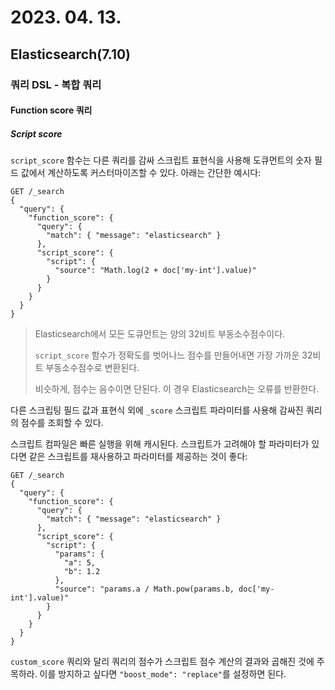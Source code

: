 # 2023. 04. 13.

## Elasticsearch(7.10)

### 쿼리 DSL - 복합 쿼리

#### Function score 쿼리

##### Script score

`script_score` 함수는 다른 쿼리를 감싸 스크립트 표현식을 사용해 도큐먼트의 숫자 필드 값에서 계산하도록 커스터마이즈할 수 있다. 아래는 간단한 예시다:

```http
GET /_search
{
  "query": {
    "function_score": {
      "query": {
        "match": { "message": "elasticsearch" }
      },
      "script_score": {
        "script": {
          "source": "Math.log(2 + doc['my-int'].value)"
        }
      }
    }
  }
}
```

> Elasticsearch에서 모든 도큐먼트는 양의 32비트 부동소수점수이다.
>
> `script_score` 함수가 정확도를 벗어나느 점수를 만들어내면 가장 가까운 32비트 부동소수점수로 변환된다.
>
> 비슷하게, 점수는 음수이면 단된다. 이 경우 Elasticsearch는 오류를 반환한다.

다른 스크립팅 필드 값과 표현식 외에 `_score` 스크립트 파라미터를 사용해 감싸진 쿼리의 점수를 조회할 수 있다.

스크립트 컴파일은 빠른 실행을 위해 캐시된다. 스크립트가 고려해야 할 파라미터가 있다면 같은 스크립트를 재사용하고 파라미터를 제공하는 것이 좋다:

```http
GET /_search
{
  "query": {
    "function_score": {
      "query": {
        "match": { "message": "elasticsearch" }
      },
      "script_score": {
        "script": {
          "params": {
            "a": 5,
            "b": 1.2
          },
          "source": "params.a / Math.pow(params.b, doc['my-int'].value)"
        }
      }
    }
  }
}
```

`custom_score` 쿼리와 달리 쿼리의 점수가 스크립트 점수 계산의 결과와 곱해진 것에 주목하라. 이를 방지하고 싶다면 `"boost_mode": "replace"`를 설정하면 된다.

